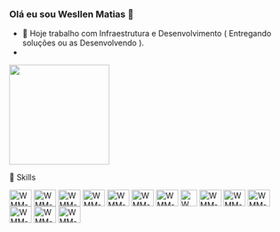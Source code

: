 ### Olá eu sou Wesllen Matias 👋

- 🔭 Hoje trabalho com Infraestrutura e Desenvolvimento ( Entregando soluções ou as Desenvolvendo ).
- 

<div align="left">
  <a href="https://github.com/wesllenmatias">
  <img height="180em" src="https://github-readme-stats.vercel.app/api?username=wesllenmatias&show_icons=true&theme=chartreuse-dark&include_all_commits=true&count_private=true"/></a>
    
 <!-- <img height="180em" src="https://github-readme-stats.vercel.app/api/top-langs/?username=wesllenmatias&layout=compact&langs_count=7&theme=chartreuse-dark"/> -->
</div>

🚀 Skills  

<div style="display: inline_block">
  <img align="center" alt="WMM-zabbix" height="30" width="40" src="https://symbols.getvecta.com/stencil_104/1_zabbix-icon.10de30d870.svg" />
  <img align="center" alt="WMM-py" height="30" width="40" src="https://cdn.jsdelivr.net/gh/devicons/devicon/icons/python/python-original.svg" />
  <img align="center" alt="WMM-bash" height="30" width="40" src="https://cdn.jsdelivr.net/gh/devicons/devicon/icons/bash/bash-original.svg" />
  <img align="center" alt="WMM-azure" height="30" width="40" src="https://cdn.jsdelivr.net/gh/devicons/devicon/icons/azure/azure-original.svg" />
  <img align="center" alt="WMM-aws" height="30" width="40" src="https://cdn.jsdelivr.net/gh/devicons/devicon/icons/amazonwebservices/amazonwebservices-original.svg" />
  <img align="center" alt="WMM-docker" height="30" width="40" src="https://cdn.jsdelivr.net/gh/devicons/devicon/icons/docker/docker-original.svg" />
  <img align="center" alt="WMM-vagrant" height="30" width="40" src="https://cdn.jsdelivr.net/gh/devicons/devicon/icons/vagrant/vagrant-original.svg" />
  <img align="center" alt="WMM-pfsense" height="30" width="30" src="https://wpcomputersolutions.com/wp-content/uploads/2018/07/pfsense-logo-e1534531558807.png" />
  <img align="center" alt="WMM-ubuntu" height="30" width="40" src="https://cdn.jsdelivr.net/gh/devicons/devicon/icons/ubuntu/ubuntu-plain.svg" />
  <img align="center" alt="WMM-debian" height="30" width="40" src="https://cdn.jsdelivr.net/gh/devicons/devicon/icons/debian/debian-original.svg" />
  <img align="center" alt="WMM-rasbian" height="30" width="40" src="https://cdn.jsdelivr.net/gh/devicons/devicon/icons/raspberrypi/raspberrypi-original.svg" />
  <img align="center" alt="WMM-bootstrap" height="30" width="40" src="https://cdn.jsdelivr.net/gh/devicons/devicon/icons/bootstrap/bootstrap-original.svg" />
  <img align="center" alt="WMM-django" height="30" width="40" src="https://cdn.jsdelivr.net/gh/devicons/devicon/icons/django/django-original.svg" />
  <img align="center" alt="WMM-ansible" height="30" width="40" src="https://www.vectorlogo.zone/logos/ansible/ansible-icon.svg" />




</div>
 
<!--
**WesllenMatias/WesllenMatias** is a ✨ _special_ ✨ repository because its `README.md` (this file) appears on your GitHub profile.

Here are some ideas to get you started:

- 🔭 I’m currently working on ...
- 🌱 I’m currently learning ...
- 👯 I’m looking to collaborate on ...
- 🤔 I’m looking for help with ...
- 💬 Ask me about ...
- 📫 How to reach me: ...
- 😄 Pronouns: ...
- ⚡ Fun fact: ...
-->
